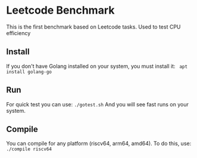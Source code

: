 # Leetcode Benchmark
This is the first benchmark based on Leetcode tasks. Used to test CPU efficiency

## Install
If you don't have Golang installed on your system, you must install it:
``` apt install golang-go```

## Run
For quick test you can use:
```./gotest.sh```
And you will see fast runs on your system.

## Compile
You can compile for any platform (riscv64, arm64, amd64). To do this, use:
```./compile riscv64```